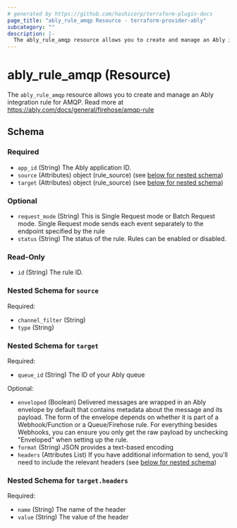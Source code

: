 ```yaml
---
# generated by https://github.com/hashicorp/terraform-plugin-docs
page_title: "ably_rule_amqp Resource - terraform-provider-ably"
subcategory: ""
description: |-
  The ably_rule_amqp resource allows you to create and manage an Ably integration rule for AMQP. Read more at https://ably.com/docs/general/firehose/amqp-rule
---
```


# ably_rule_amqp (Resource)

The `ably_rule_amqp` resource allows you to create and manage an Ably integration rule for AMQP. Read more at https://ably.com/docs/general/firehose/amqp-rule



<!-- schema generated by tfplugindocs -->
## Schema

### Required

- `app_id` (String) The Ably application ID.
- `source` (Attributes) object (rule_source) (see [below for nested schema](#nestedatt--source))
- `target` (Attributes) object (rule_source) (see [below for nested schema](#nestedatt--target))

### Optional

- `request_mode` (String) This is Single Request mode or Batch Request mode. Single Request mode sends each event separately to the endpoint specified by the rule
- `status` (String) The status of the rule. Rules can be enabled or disabled.

### Read-Only

- `id` (String) The rule ID.

<a id="nestedatt--source"></a>
### Nested Schema for `source`

Required:

- `channel_filter` (String)
- `type` (String)


<a id="nestedatt--target"></a>
### Nested Schema for `target`

Required:

- `queue_id` (String) The ID of your Ably queue

Optional:

- `enveloped` (Boolean) Delivered messages are wrapped in an Ably envelope by default that contains metadata about the message and its payload. The form of the envelope depends on whether it is part of a Webhook/Function or a Queue/Firehose rule. For everything besides Webhooks, you can ensure you only get the raw payload by unchecking "Enveloped" when setting up the rule.
- `format` (String) JSON provides a text-based encoding
- `headers` (Attributes List) If you have additional information to send, you'll need to include the relevant headers (see [below for nested schema](#nestedatt--target--headers))

<a id="nestedatt--target--headers"></a>
### Nested Schema for `target.headers`

Required:

- `name` (String) The name of the header
- `value` (String) The value of the header


